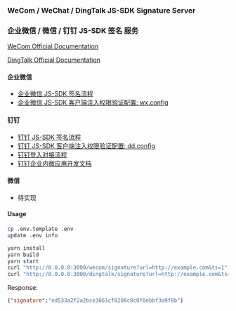 ### WeCom / WeChat / DingTalk JS-SDK Signature Server
### 企业微信 / 微信  / 钉钉 JS-SDK 签名 服务



[WeCom Official Documentation](https://work.weixin.qq.com/api/doc/90000/90136/90512)

[DingTalk Official Documentation](https://developers.dingtalk.com/document/app/read-before-development)




#### 企业微信
- [企业微信 JS-SDK 签名流程](./doc/wecom-js-sdk-signature.md)
- [企业微信 JS-SDK 客户端注入权限验证配置: wx.config](./doc/wecom-js-sdk-config.md)


#### 钉钉
- [钉钉 JS-SDK 签名流程](./doc/dingtalk-js-sdk-signature.md)
- [钉钉 JS-SDK 客户端注入权限验证配置: dd.config](./doc/dingtalk-js-sdk-config.md)
- [钉钉登入对接流程](./doc/dingtalk-auth.md)
- [钉钉企业内微应用开发文档](./doc/dingtalk-h5-dev.md)


#### 微信
- 待实现




#### Usage

```bash
cp .env.template .env
update .env info

yarn install
yarn build
yarn start
curl "http://0.0.0.0:3000/wecom/signature?url=http://example.com&ts=1"
curl "http://0.0.0.0:3000/dingtalk/signature?url=http://example.com&ts=1"
```

Response:
```json
{"signature":"ed533a2f2a2bce3661cf8208c8c0f8ebbf3a9f8b"}
```

